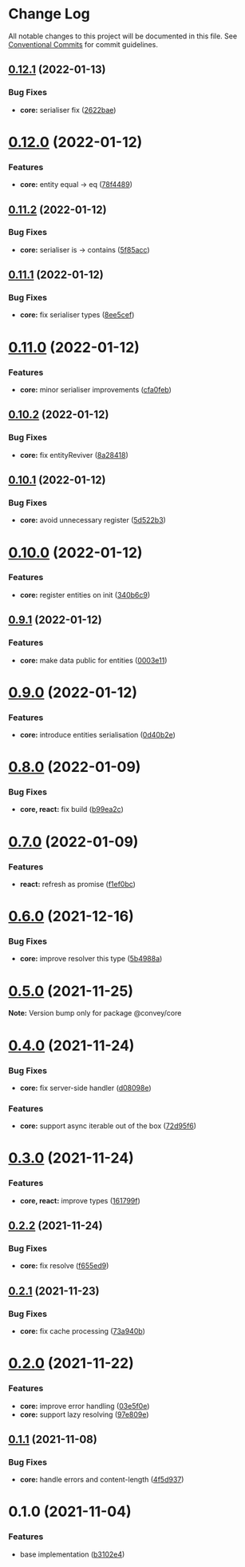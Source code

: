 # Change Log

All notable changes to this project will be documented in this file.
See [Conventional Commits](https://conventionalcommits.org) for commit guidelines.

## [0.12.1](https://github.com/lttb/convey/compare/@convey/core@0.12.0...@convey/core@0.12.1) (2022-01-13)


### Bug Fixes

* **core:** serialiser fix ([2622bae](https://github.com/lttb/convey/commit/2622baee80bbcfff0ae63ead8fca3157a1baddf1))





# [0.12.0](https://github.com/lttb/convey/compare/@convey/core@0.11.2...@convey/core@0.12.0) (2022-01-12)


### Features

* **core:** entity equal -> eq ([78f4489](https://github.com/lttb/convey/commit/78f4489b98a7dc836cd8ab1b5a6ff0cf0b9b01b8))





## [0.11.2](https://github.com/lttb/convey/compare/@convey/core@0.11.1...@convey/core@0.11.2) (2022-01-12)


### Bug Fixes

* **core:** serialiser is -> contains ([5f85acc](https://github.com/lttb/convey/commit/5f85acca7f76a92e72bf44511923398d5b5a04ed))





## [0.11.1](https://github.com/lttb/convey/compare/@convey/core@0.11.0...@convey/core@0.11.1) (2022-01-12)


### Bug Fixes

* **core:** fix serialiser types ([8ee5cef](https://github.com/lttb/convey/commit/8ee5cef63749fa6f90cb2952d4a91f7878293dab))





# [0.11.0](https://github.com/lttb/convey/compare/@convey/core@0.10.2...@convey/core@0.11.0) (2022-01-12)


### Features

* **core:** minor serialiser improvements ([cfa0feb](https://github.com/lttb/convey/commit/cfa0febc9b93c8e0d3125d1900931e130e4cb64a))





## [0.10.2](https://github.com/lttb/convey/compare/@convey/core@0.10.1...@convey/core@0.10.2) (2022-01-12)


### Bug Fixes

* **core:** fix entityReviver ([8a28418](https://github.com/lttb/convey/commit/8a28418612017de840759ab48a545794febb581c))





## [0.10.1](https://github.com/lttb/convey/compare/@convey/core@0.10.0...@convey/core@0.10.1) (2022-01-12)


### Bug Fixes

* **core:** avoid unnecessary register ([5d522b3](https://github.com/lttb/convey/commit/5d522b3955baf914e3a374978d0c770e0166afee))





# [0.10.0](https://github.com/lttb/convey/compare/@convey/core@0.9.1...@convey/core@0.10.0) (2022-01-12)


### Features

* **core:** register entities on init ([340b6c9](https://github.com/lttb/convey/commit/340b6c9aeccd965ad111788e922fa5a2b20ccb09))





## [0.9.1](https://github.com/lttb/convey/compare/@convey/core@0.9.0...@convey/core@0.9.1) (2022-01-12)


### Features

* **core:** make data public for entities ([0003e11](https://github.com/lttb/convey/commit/0003e1166b7152b246c439b0cdce87232c92aeea))





# [0.9.0](https://github.com/lttb/convey/compare/@convey/core@0.8.0...@convey/core@0.9.0) (2022-01-12)


### Features

* **core:** introduce entities serialisation ([0d40b2e](https://github.com/lttb/convey/commit/0d40b2e33d2a170c694738fb2a025f718b3fec48))





# [0.8.0](https://github.com/lttb/convey/compare/@convey/core@0.7.0...@convey/core@0.8.0) (2022-01-09)


### Bug Fixes

* **core, react:** fix build ([b99ea2c](https://github.com/lttb/convey/commit/b99ea2c4ce524b4401a8e8708ccd242c62d55825))





# [0.7.0](https://github.com/lttb/convey/compare/@convey/core@0.6.0...@convey/core@0.7.0) (2022-01-09)


### Features

* **react:** refresh as promise ([f1ef0bc](https://github.com/lttb/convey/commit/f1ef0bcf4666e47899de446ab15bb9fe5d124e7b))





# [0.6.0](https://github.com/lttb/convey/compare/@convey/core@0.5.0...@convey/core@0.6.0) (2021-12-16)


### Bug Fixes

* **core:** improve resolver this type ([5b4988a](https://github.com/lttb/convey/commit/5b4988aad2413f0877084aee2e4e2c805e1a5d78))





# [0.5.0](https://github.com/lttb/convey/compare/@convey/core@0.4.0...@convey/core@0.5.0) (2021-11-25)

**Note:** Version bump only for package @convey/core





# [0.4.0](https://github.com/lttb/convey/compare/@convey/core@0.3.0...@convey/core@0.4.0) (2021-11-24)


### Bug Fixes

* **core:** fix server-side handler ([d08098e](https://github.com/lttb/convey/commit/d08098e8c4008b33a7fc6526d8f3f226f4414cf8))


### Features

* **core:** support async iterable out of the box ([72d95f6](https://github.com/lttb/convey/commit/72d95f6a9e230c7ad7ece3964d1c21e3f6b45f00))





# [0.3.0](https://github.com/lttb/convey/compare/@convey/core@0.2.2...@convey/core@0.3.0) (2021-11-24)


### Features

* **core, react:** improve types ([161799f](https://github.com/lttb/convey/commit/161799feb8747be85e3c66313b44d63025acaf0b))





## [0.2.2](https://github.com/lttb/convey/compare/@convey/core@0.2.1...@convey/core@0.2.2) (2021-11-24)


### Bug Fixes

* **core:** fix resolve ([f655ed9](https://github.com/lttb/convey/commit/f655ed98d748456e2190ff72bff020123df6f198))





## [0.2.1](https://github.com/lttb/convey/compare/@convey/core@0.2.0...@convey/core@0.2.1) (2021-11-23)


### Bug Fixes

* **core:** fix cache processing ([73a940b](https://github.com/lttb/convey/commit/73a940b9a08fea2adac180d83eaf1854e150c2eb))





# [0.2.0](https://github.com/lttb/convey/compare/@convey/core@0.1.1...@convey/core@0.2.0) (2021-11-22)


### Features

* **core:** improve error handling ([03e5f0e](https://github.com/lttb/convey/commit/03e5f0e467acba181aaff2818f26589895854e99))
* **core:** support lazy resolving ([97e809e](https://github.com/lttb/convey/commit/97e809e4ff9f2d05e1b3a6b1dcfb9aa30367dae3))





## [0.1.1](https://github.com/lttb/convey/compare/@convey/core@0.1.0...@convey/core@0.1.1) (2021-11-08)


### Bug Fixes

* **core:** handle errors and content-length ([4f5d937](https://github.com/lttb/convey/commit/4f5d937e9b337d0bcff619d1a808e99b560c363a))





# 0.1.0 (2021-11-04)


### Features

* base implementation ([b3102e4](https://github.com/lttb/convey/commit/b3102e4143026fe0c00cfd22e0cb129d386427eb))
